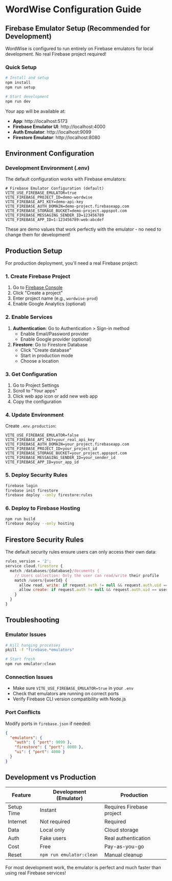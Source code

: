 # WordWise Configuration Guide

## Firebase Emulator Setup (Recommended for Development)

WordWise is configured to run entirely on Firebase emulators for local development. No real Firebase project required!

### Quick Setup

```bash
# Install and setup
npm install
npm run setup

# Start development
npm run dev
```

Your app will be available at:
- **App**: http://localhost:5173
- **Firebase Emulator UI**: http://localhost:4000
- **Auth Emulator**: http://localhost:9099
- **Firestore Emulator**: http://localhost:8080

## Environment Configuration

### Development Environment (.env)

The default configuration works with Firebase emulators:

```env
# Firebase Emulator Configuration (default)
VITE_USE_FIREBASE_EMULATOR=true
VITE_FIREBASE_PROJECT_ID=demo-wordwise
VITE_FIREBASE_API_KEY=demo-api-key
VITE_FIREBASE_AUTH_DOMAIN=demo-project.firebaseapp.com
VITE_FIREBASE_STORAGE_BUCKET=demo-project.appspot.com
VITE_FIREBASE_MESSAGING_SENDER_ID=123456789
VITE_FIREBASE_APP_ID=1:123456789:web:abcdef
```

These are demo values that work perfectly with the emulator - no need to change them for development!

## Production Setup

For production deployment, you'll need a real Firebase project:

### 1. Create Firebase Project
1. Go to [Firebase Console](https://console.firebase.google.com/)
2. Click "Create a project"
3. Enter project name (e.g., `wordwise-prod`)
4. Enable Google Analytics (optional)

### 2. Enable Services
1. **Authentication**: Go to Authentication > Sign-in method
   - Enable Email/Password provider
   - Enable Google provider (optional)
2. **Firestore**: Go to Firestore Database
   - Click "Create database"
   - Start in production mode
   - Choose a location

### 3. Get Configuration
1. Go to Project Settings
2. Scroll to "Your apps"
3. Click web app icon or add new web app
4. Copy the configuration

### 4. Update Environment
Create `.env.production`:
```env
VITE_USE_FIREBASE_EMULATOR=false
VITE_FIREBASE_API_KEY=your_real_api_key
VITE_FIREBASE_AUTH_DOMAIN=your_project.firebaseapp.com
VITE_FIREBASE_PROJECT_ID=your_project_id
VITE_FIREBASE_STORAGE_BUCKET=your_project.appspot.com
VITE_FIREBASE_MESSAGING_SENDER_ID=your_sender_id
VITE_FIREBASE_APP_ID=your_app_id
```

### 5. Deploy Security Rules
```bash
firebase login
firebase init firestore
firebase deploy --only firestore:rules
```

### 6. Deploy to Firebase Hosting
```bash
npm run build
firebase deploy --only hosting
```

## Firestore Security Rules

The default security rules ensure users can only access their own data:

```javascript
rules_version = '2';
service cloud.firestore {
  match /databases/{database}/documents {
    // Users collection: Only the user can read/write their profile
    match /users/{userId} {
      allow read, write: if request.auth != null && request.auth.uid == userId;
      allow create: if request.auth != null && request.auth.uid == userId;
    }
  }
}
```

## Troubleshooting

### Emulator Issues
```bash
# Kill hanging processes
pkill -f "firebase.*emulators"

# Start fresh
npm run emulator:clean
```

### Connection Issues
- Make sure `VITE_USE_FIREBASE_EMULATOR=true` in your `.env`
- Check that emulators are running on correct ports
- Verify Firebase CLI version compatibility with Node.js

### Port Conflicts
Modify ports in `firebase.json` if needed:
```json
{
  "emulators": {
    "auth": { "port": 9099 },
    "firestore": { "port": 8080 },
    "ui": { "port": 4000 }
  }
}
```

## Development vs Production

| Feature | Development (Emulator) | Production |
|---------|----------------------|------------|
| Setup Time | Instant | Requires Firebase project |
| Internet | Not required | Required |
| Data | Local only | Cloud storage |
| Auth | Fake users | Real authentication |
| Cost | Free | Pay-as-you-go |
| Reset | `npm run emulator:clean` | Manual cleanup |

For most development work, the emulator is perfect and much faster than using real Firebase services! 
